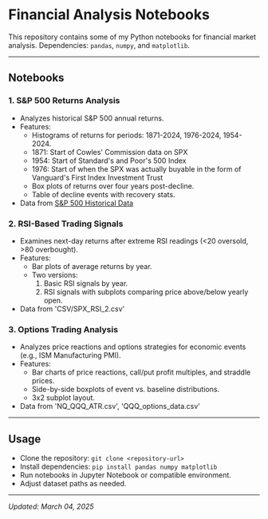# Financial Analysis Notebooks

This repository contains some of my Python notebooks for financial market analysis.
Dependencies: `pandas`, `numpy`, and `matplotlib`.

---

## Notebooks

### 1. S&P 500 Returns Analysis
- Analyzes historical S&P 500 annual returns.
- Features:
  - Histograms of returns for periods: 1871-2024, 1976-2024, 1954-2024.
  - 1871: Start of Cowles' Commission data on SPX
  - 1954: Start of Standard's and Poor's 500 Index
  - 1976: Start of when the SPX was actually buyable in the form of Vanguard's First Index Investment Trust
  - Box plots of returns over four years post-decline.
  - Table of decline events with recovery stats.
- Data from [S&P 500 Historical Data](https://finance.yahoo.com/quote/%5EGSPC/history/)

### 2. RSI-Based Trading Signals
- Examines next-day returns after extreme RSI readings (<20 oversold, >80 overbought).
- Features:
  - Bar plots of average returns by year.
  - Two versions:
    1. Basic RSI signals by year.
    2. RSI signals with subplots comparing price above/below yearly open.
- Data from 'CSV/SPX_RSI_2.csv'

### 3. Options Trading Analysis
- Analyzes price reactions and options strategies for economic events (e.g., ISM Manufacturing PMI).
- Features:
  - Bar charts of price reactions, call/put profit multiples, and straddle prices.
  - Side-by-side boxplots of event vs. baseline distributions.
  - 3x2 subplot layout.
- Data from 'NQ_QQQ_ATR.csv', 'QQQ_options_data.csv'

---

## Usage
- Clone the repository: `git clone <repository-url>`
- Install dependencies: `pip install pandas numpy matplotlib`
- Run notebooks in Jupyter Notebook or compatible environment.
- Adjust dataset paths as needed.

---

*Updated: March 04, 2025*
